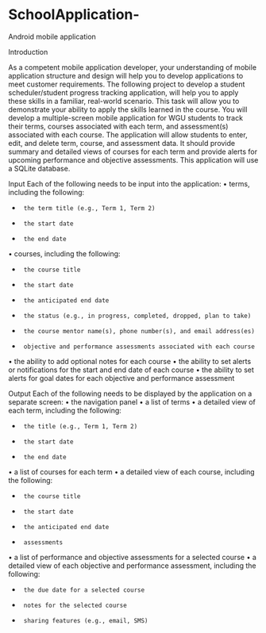 # SchoolApplication-
Android mobile application 

Introduction 

As a competent mobile application developer, your understanding of mobile application structure and design will help you to develop applications to meet customer requirements. The following project to develop a student scheduler/student progress tracking application, will help you to apply these skills in a familiar, real-world scenario. This task will allow you to demonstrate your ability to apply the skills learned in the course.
You will develop a multiple-screen mobile application for WGU students to track their terms, courses associated with each term, and assessment(s) associated with each course. The application will allow students to enter, edit, and delete term, course, and assessment data. It should provide summary and detailed views of courses for each term and provide alerts for upcoming performance and objective assessments. This application will use a SQLite database.


Input
Each of the following needs to be input into the application:
•  terms, including the following:
-      the term title (e.g., Term 1, Term 2)
-      the start date
-      the end date
•  courses, including the following:
-      the course title
-      the start date
-      the anticipated end date
-      the status (e.g., in progress, completed, dropped, plan to take)
-      the course mentor name(s), phone number(s), and email address(es)
-      objective and performance assessments associated with each course
•  the ability to add optional notes for each course
•  the ability to set alerts or notifications for the start and end date of each course
•  the ability to set alerts for goal dates for each objective and performance assessment

Output
Each of the following needs to be displayed by the application on a separate screen:
•  the navigation panel
•  a list of terms
•  a detailed view of each term, including the following:
-      the title (e.g., Term 1, Term 2)
-      the start date
-      the end date
•  a list of courses for each term
•  a detailed view of each course, including the following:
-      the course title
-      the start date
-      the anticipated end date
-      assessments
•  a list of performance and objective assessments for a selected course
•  a detailed view of each objective and performance assessment, including the following:
-      the due date for a selected course
-      notes for the selected course
-      sharing features (e.g., email, SMS)

